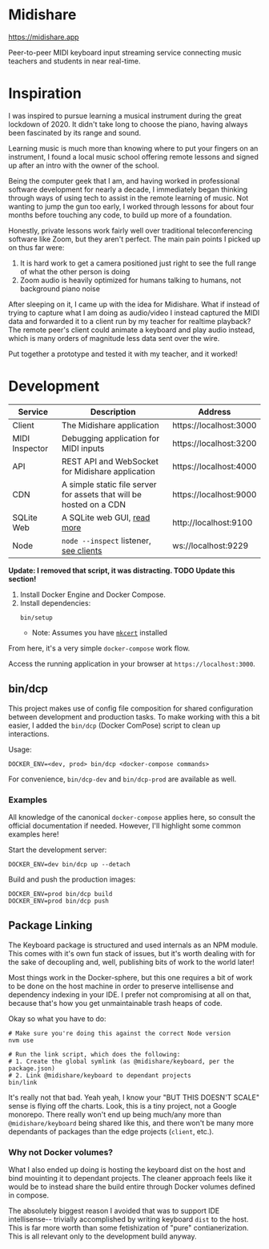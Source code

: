 # Midishare

https://midishare.app

Peer-to-peer MIDI keyboard input streaming service connecting music teachers and students in near real-time.

# Inspiration

I was inspired to pursue learning a musical instrument during the great lockdown of 2020. It didn't take long to choose the piano, having always been fascinated by its range and sound.

Learning music is much more than knowing where to put your fingers on an instrument, I found a local music school offering remote lessons and signed up after an intro with the owner of the school.

Being the computer geek that I am, and having worked in professional software development for nearly a decade, I immediately began thinking through ways of using tech to assist in the remote learning of music. Not wanting to jump the gun too early, I worked through lessons for about four months before touching any code, to build up more of a foundation.

Honestly, private lessons work fairly well over traditional teleconferencing software like Zoom, but they aren't perfect. The main pain points I picked up on thus far were:
1. It is hard work to get a camera positioned just right to see the full range of what the other person is doing
1. Zoom audio is heavily optimized for humans talking to humans, not background piano noise

After sleeping on it, I came up with the idea for Midishare. What if instead of trying to capture what I am doing as audio/video I instead captured the MIDI data and forwarded it to a client run by my teacher for realtime playback? The remote peer's client could animate a keyboard and play audio instead, which is many orders of magnitude less data sent over the wire.

Put together a prototype and tested it with my teacher, and it worked!

# Development

| Service | Description | Address |
| --- | ---- | --- |
| Client | The Midishare application | https://localhost:3000 |
| MIDI Inspector | Debugging application for MIDI inputs | https://localhost:3200 |
| API | REST API and WebSocket for Midishare application | https://localhost:4000 |
| CDN | A simple static file server for assets that will be hosted on a CDN | https://localhost:9000 |
| SQLite Web | A SQLite web GUI, [read more](https://github.com/coleifer/sqlite-web) | http://localhost:9100 |
| Node | `node --inspect` listener, [see clients](https://nodejs.org/en/docs/guides/debugging-getting-started/#inspector-clients) | ws://localhost:9229 |

**Update: I removed that script, it was distracting. TODO Update this section!**

1. Install Docker Engine and Docker Compose.
1. Install dependencies:
    ```
    bin/setup
    ```
   * Note: Assumes you have [`mkcert`](https://mkcert.org/) installed
    
From here, it's a very simple `docker-compose` work flow.

Access the running application in your browser at `https://localhost:3000`.

## bin/dcp

This project makes use of config file composition for shared configuration between development and production tasks. To make working with this a bit easier, I added the `bin/dcp` (Docker ComPose) script to clean up interactions.

Usage:
```
DOCKER_ENV=<dev, prod> bin/dcp <docker-compose commands>
```

For convenience, `bin/dcp-dev` and `bin/dcp-prod` are available as well.

### Examples

All knowledge of the canonical `docker-compose` applies here, so consult the official documentation if needed. However, I'll highlight some common examples here! 

Start the development server:
```
DOCKER_ENV=dev bin/dcp up --detach
```

Build and push the production images:
```
DOCKER_ENV=prod bin/dcp build
DOCKER_ENV=prod bin/dcp push
```

## Package Linking

The Keyboard package is structured and used internals as an NPM module. This comes with it's own fun stack of issues, but it's worth dealing with for the sake of decoupling and, well, publishing bits of work to the world later!

Most things work in the Docker-sphere, but this one requires a bit of work to be done on the host machine in order to preserve intellisense and dependency indexing in your IDE. I prefer not compromising at all on that, because that's how you get unmaintainable trash heaps of code.

Okay so what you have to do:

```
# Make sure you're doing this against the correct Node version
nvm use

# Run the link script, which does the following:
# 1. Create the global symlink (as @midishare/keyboard, per the package.json)
# 2. Link @midishare/keyboard to dependant projects
bin/link
```

It's really not that bad. Yeah yeah, I know your "BUT THIS DOESN'T SCALE" sense is flying off the charts. Look, this is a tiny project, not a Google monorepo. There really won't end up being much/any more than `@midishare/keyboard` being shared like this, and there won't be many more dependants of packages than the edge projects (`client`, etc.). 

### Why not Docker volumes?

What I also ended up doing is hosting the keyboard dist on the host and bind mouinting it to dependant projects. The cleaner approach feels like it would be to instead share the build entire through Docker volumes defined in compose.

The absolutely biggest reason I avoided that was to support IDE intellisense-- trivially accomplished by writing keyboard `dist` to the host. This is far more worth than some fetishization of "pure" contianerization. This is all relevant only to the development build anyway.
